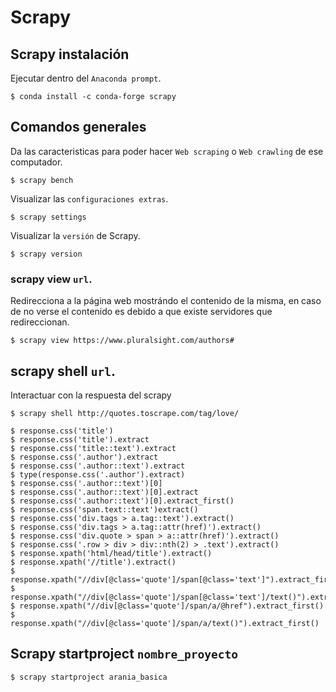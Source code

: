 # Scrapy
## Scrapy instalación

Ejecutar dentro del `Anaconda prompt`.

```
$ conda install -c conda-forge scrapy
```

## Comandos generales
Da las caracteristicas para poder hacer `Web scraping` o `Web crawling` de ese computador.
```
$ scrapy bench
```
Visualizar las `configuraciones extras`.
```
$ scrapy settings
```
Visualizar la `versión` de Scrapy.
```
$ scrapy version
```

### scrapy view `url`.

Redirecciona a la página web mostrándo el contenido de la misma, en caso de no verse el contenido es debido
a que existe servidores que redireccionan.
```
$ scrapy view https://www.pluralsight.com/authors#
```

## scrapy shell `url`.
Interactuar con la respuesta del scrapy

```
$ scrapy shell http://quotes.toscrape.com/tag/love/
```

```
$ response.css('title')
$ response.css('title').extract
$ response.css('title::text').extract
$ response.css('.author').extract
$ response.css('.author::text').extract
$ type(response.css('.author').extract)
$ response.css('.author::text')[0]
$ response.css('.author::text')[0].extract
$ response.css('.author::text')[0].extract_first()
$ response.css('span.text::text')extract()
$ response.css('div.tags > a.tag::text').extract()
$ response.css('div.tags > a.tag::attr(href)').extract()
$ response.css('div.quote > span > a::attr(href)').extract()
$ response.css('.row > div > div::nth(2) > .text').extract()
$ response.xpath('html/head/title').extract()
$ response.xpath('//title').extract()
$ response.xpath("//div[@class='quote']/span[@class='text']").extract_first()
$ response.xpath("//div[@class='quote']/span[@class='text']/text()").extract_first()
$ response.xpath("//div[@class='quote']/span/a/@href").extract_first()
$ response.xpath("//div[@class='quote']/span/a/text()").extract_first()
```

## Scrapy startproject `nombre_proyecto`

```
$ scrapy startproject arania_basica
```